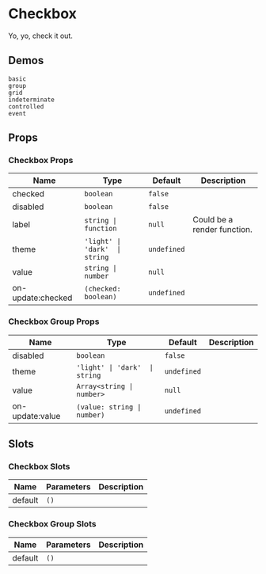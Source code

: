 # Checkbox
Yo, yo, check it out.

## Demos
```demo
basic
group
grid
indeterminate
controlled
event
```

## Props
### Checkbox Props
|Name|Type|Default|Description|
|-|-|-|-|
|checked|`boolean`|`false`||
|disabled|`boolean`|`false`||
|label|`string \| function`|`null`|Could be a render function.|
|theme|`'light' \| 'dark'  \| string`|`undefined`||
|value|`string \| number`|`null`||
|on-update:checked|`(checked: boolean)`|`undefined`||

### Checkbox Group Props
|Name|Type|Default|Description|
|-|-|-|-|
|disabled|`boolean`|`false`||
|theme|`'light' \| 'dark'  \| string`|`undefined`||
|value|`Array<string \| number>`|`null`||
|on-update:value|`(value: string \| number)`|`undefined`||

## Slots
### Checkbox Slots
|Name|Parameters|Description|
|-|-|-|
|default|`()`||

### Checkbox Group Slots
|Name|Parameters|Description|
|-|-|-|
|default|`()`||
